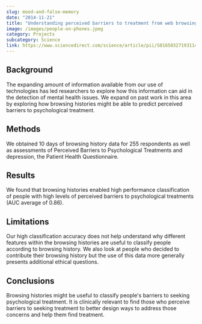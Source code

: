 ```yaml
---
slug: mood-and-false-memory
date: "2014-11-21"
title: "Understanding perceived barriers to treatment from web browsing behavior"
image: /images/people-on-phones.jpeg
category: Projects
subcategory: Science
link: https://www.sciencedirect.com/science/article/pii/S0165032719311462?casa_token=ZARxpW7UIzkAAAAA:GkJfFCOlIPBvQNVPHbIOI7LjhWN8OHGoJYwLTKpvFVzb1vS7kCJ0yvmr3mb2QD4XJ-_VncAR8Q
---
```



## Background
The expanding amount of information available from our use of technologies has led researchers to explore how this information can aid in the detection of mental health issues. We expand on past work in this area by exploring how browsing histories might be able to predict perceived barriers to psychological treatment.
## Methods
We obtained 10 days of browsing history data for 255 respondents as well as assessments of Perceived Barriers to Psychological Treatments and depression, the Patient Health Questionnaire.
## Results
We found that browsing histories enabled high performance classification of people with high levels of perceived barriers to psychological treatments (AUC average of 0.86).
## Limitations
Our high classification accuracy does not help understand why different features within the browsing histories are useful to classify people according to browsing history. We also look at people who decided to contribute their browsing history but the use of this data more generally presents additional ethical questions.
## Conclusions
Browsing histories might be useful to classify people's barriers to seeking psychological treatment. It is clinically relevant to find those who perceive barriers to seeking treatment to better design ways to address those concerns and help them find treatment.